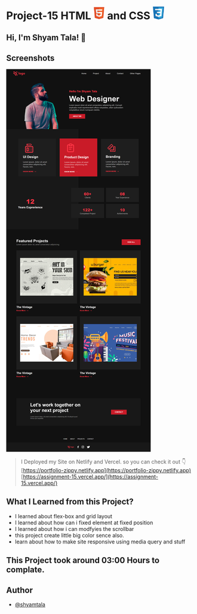 
# Project-15 HTML <img src="./screenshot/1.png" width="30"> and CSS <img src="./screenshot/css1.png" width="30">

## Hi, I'm Shyam Tala! 👋


## Screenshots

![App Screenshot](./screenshot/portfolio-zippy.netlify.app_.png)

>I Deployed my Site on Netlify and Vercel. so you can check it out 👇
<br> [https://portfolio-zippy.netlify.app](https://portfolio-zippy.netlify.app)
<br> [https://assignment-15.vercel.app/](https://assignment-15.vercel.app/)

## What I Learned from this Project?

 
- I learned about flex-box and grid layout
- I learned about how can i fixed element at fixed position
- I learned about how i can modfyies the scrollbar
- this project create little big color sence also.  
- learn about how to make site responsive using media query and stuff



## This Project took around 03:00 Hours to complate.

## Author

- [@shyamtala](https://github.com/shyamtala003)
